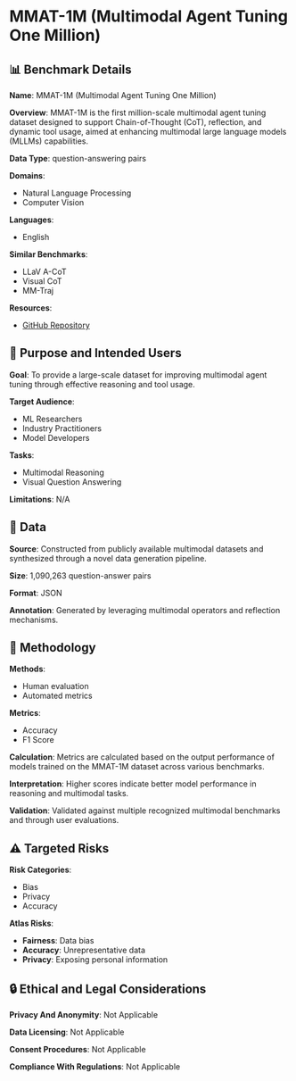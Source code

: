 # MMAT-1M (Multimodal Agent Tuning One Million)

## 📊 Benchmark Details

**Name**: MMAT-1M (Multimodal Agent Tuning One Million)

**Overview**: MMAT-1M is the first million-scale multimodal agent tuning dataset designed to support Chain-of-Thought (CoT), reflection, and dynamic tool usage, aimed at enhancing multimodal large language models (MLLMs) capabilities.

**Data Type**: question-answering pairs

**Domains**:
- Natural Language Processing
- Computer Vision

**Languages**:
- English

**Similar Benchmarks**:
- LLaV A-CoT
- Visual CoT
- MM-Traj

**Resources**:
- [GitHub Repository](https://github.com/VIS-MPU-Agent/MMAT-1M)

## 🎯 Purpose and Intended Users

**Goal**: To provide a large-scale dataset for improving multimodal agent tuning through effective reasoning and tool usage.

**Target Audience**:
- ML Researchers
- Industry Practitioners
- Model Developers

**Tasks**:
- Multimodal Reasoning
- Visual Question Answering

**Limitations**: N/A

## 💾 Data

**Source**: Constructed from publicly available multimodal datasets and synthesized through a novel data generation pipeline.

**Size**: 1,090,263 question-answer pairs

**Format**: JSON

**Annotation**: Generated by leveraging multimodal operators and reflection mechanisms.

## 🔬 Methodology

**Methods**:
- Human evaluation
- Automated metrics

**Metrics**:
- Accuracy
- F1 Score

**Calculation**: Metrics are calculated based on the output performance of models trained on the MMAT-1M dataset across various benchmarks.

**Interpretation**: Higher scores indicate better model performance in reasoning and multimodal tasks.

**Validation**: Validated against multiple recognized multimodal benchmarks and through user evaluations.

## ⚠️ Targeted Risks

**Risk Categories**:
- Bias
- Privacy
- Accuracy

**Atlas Risks**:
- **Fairness**: Data bias
- **Accuracy**: Unrepresentative data
- **Privacy**: Exposing personal information

## 🔒 Ethical and Legal Considerations

**Privacy And Anonymity**: Not Applicable

**Data Licensing**: Not Applicable

**Consent Procedures**: Not Applicable

**Compliance With Regulations**: Not Applicable
